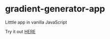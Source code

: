 # gradient-generator-app
Litttle app in vanilla JavaScript

Try it out [HERE](https://loving-austin-f43a3a.netlify.app/)
